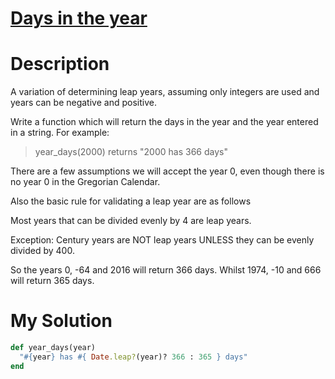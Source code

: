 # [Days in the year](https://www.codewars.com/kata/56d6c333c9ae3fc32800070f)

# Description
A variation of determining leap years, assuming only integers are used and years can be negative and positive.

Write a function which will return the days in the year and the year entered in a string. For example:

> year_days(2000) returns "2000 has 366 days"

There are a few assumptions we will accept the year 0, even though there is no year 0 in the Gregorian Calendar.

Also the basic rule for validating a leap year are as follows

Most years that can be divided evenly by 4 are leap years.

Exception: Century years are NOT leap years UNLESS they can be evenly divided by 400.

So the years 0, -64 and 2016 will return 366 days. Whilst 1974, -10 and 666 will return 365 days.

# My Solution
```ruby
def year_days(year)
  "#{year} has #{ Date.leap?(year)? 366 : 365 } days"
end
```
